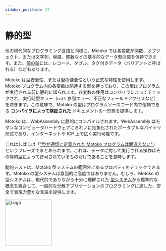 ```yaml
---
sidebar_position: 24
---
```


# 静的型

他の現代的なプログラミング言語と同様に、Motoko では各変数が関数、オブジェクト、または文字列、単語、整数などの基本的なデータ型の値を保持できます。また、[値の型](../getting-started/basic-concepts.md#intro-values)には、レコード、タプル、タグ付きデータ（バリアントと呼ばれる）などもあります。

Motoko は型安全性、または型の健全性という正式な特性を使用します。Motoko プログラム内の各変数は関連する型を持っており、この型はプログラムが実行される前に静的に知られます。各変数の使用はコンパイラによってチェックされ、実行時型エラー（`null` 参照エラー、不正なフィールドアクセスなど）を防ぎます。この意味で、Motoko の型はプログラムソースコード内で信頼できる **コンパイラによって検証された** ドキュメントの一形態を提供します。

Motoko は、WebAssembly に静的にコンパイルされます。WebAssembly はモダンなコンピュータハードウェアにきれいに抽象化されたポータブルなバイナリ形式であり、インターネットや ICP 上で広く実行可能です。

これはしばしば「["型が適切に定義された Motoko プログラムは間違えない"](../getting-started/basic-concepts.md#type-soundness)」というフレーズでまとめられます。これは、データに対して実行される操作はその静的型によって許可されているものだけであることを意味します。

動的テストは、Motoko 型システムの範囲外にあるプロパティをチェックできます。Motoko の型システムは意図的に高度ではありません。むしろ、Motoko の型システムは、現代的でありながら十分に理解された [型システム](../getting-started/motoko-introduction)から標準的な概念を統合して、一般的な分散アプリケーションのプログラミングに適した、安全で表現力豊かな言語を提供します。

<img src="https://github.com/user-attachments/assets/844ca364-4d71-42b3-aaec-4a6c3509ee2e" alt="Logo" width="150" height="150" />
